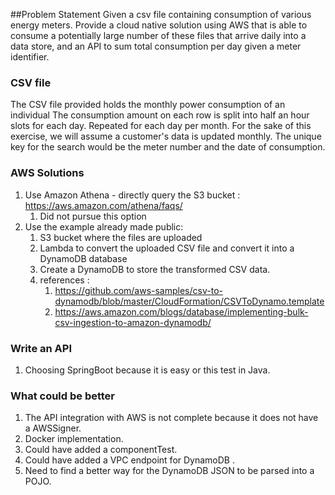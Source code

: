 ##Problem Statement
Given a csv file containing consumption of various energy meters.
Provide a cloud native solution using AWS that is able to consume a potentially large number of these files that arrive daily into a data store, and an API to sum total consumption per day given a meter identifier.

### CSV file
The CSV file provided holds the monthly power consumption of an individual
The consumption amount on each row is split into half an hour slots for each day.
Repeated for each day per month.
For the sake of this exercise, we will assume a customer's data is updated monthly.
The unique key for the search would be the meter number and the date of consumption.

### AWS Solutions
1. Use Amazon Athena - directly query the S3 bucket : https://aws.amazon.com/athena/faqs/
   1. Did not pursue this option
2. Use the example already made public:
   1. S3 bucket where the files are uploaded
   2. Lambda to convert the uploaded CSV file and convert it into a DynamoDB database
   3. Create a DynamoDB to store the transformed CSV data.
   4. references :
      1. https://github.com/aws-samples/csv-to-dynamodb/blob/master/CloudFormation/CSVToDynamo.template
      2. https://aws.amazon.com/blogs/database/implementing-bulk-csv-ingestion-to-amazon-dynamodb/

### Write an API
1. Choosing SpringBoot because it is easy or this test in Java.

### What could be better
1. The API integration with AWS is not complete because it does not have a AWSSigner.
2. Docker implementation.
3. Could have added a componentTest.
4. Could have added a VPC endpoint for DynamoDB .
5. Need to find a better way for the DynamoDB JSON to be parsed into a POJO.

